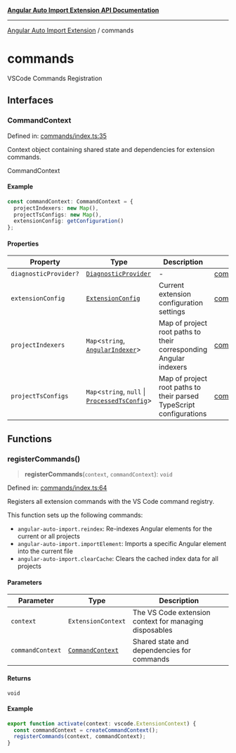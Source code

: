 [**Angular Auto Import Extension API Documentation**](README.md)

***

[Angular Auto Import Extension](README.md) / commands

# commands

VSCode Commands Registration

## Interfaces

### CommandContext

Defined in: [commands/index.ts:35](https://github.com/ngx-rock/vscode-angular-auto-import/blob/main/src/commands/index.ts#L35)

Context object containing shared state and dependencies for extension commands.

 CommandContext

#### Example

```typescript
const commandContext: CommandContext = {
  projectIndexers: new Map(),
  projectTsConfigs: new Map(),
  extensionConfig: getConfiguration()
};
```

#### Properties

| Property | Type | Description | Defined in |
| ------ | ------ | ------ | ------ |
| <a id="diagnosticprovider"></a> `diagnosticProvider?` | [`DiagnosticProvider`](providers/diagnostics.md#diagnosticprovider) | - | [commands/index.ts:42](https://github.com/ngx-rock/vscode-angular-auto-import/blob/main/src/commands/index.ts#L42) |
| <a id="extensionconfig"></a> `extensionConfig` | [`ExtensionConfig`](config/settings.md#extensionconfig) | Current extension configuration settings | [commands/index.ts:41](https://github.com/ngx-rock/vscode-angular-auto-import/blob/main/src/commands/index.ts#L41) |
| <a id="projectindexers"></a> `projectIndexers` | `Map`\<`string`, [`AngularIndexer`](services/indexer.md#angularindexer)\> | Map of project root paths to their corresponding Angular indexers | [commands/index.ts:37](https://github.com/ngx-rock/vscode-angular-auto-import/blob/main/src/commands/index.ts#L37) |
| <a id="projecttsconfigs"></a> `projectTsConfigs` | `Map`\<`string`, `null` \| [`ProcessedTsConfig`](types/tsconfig.md#processedtsconfig)\> | Map of project root paths to their parsed TypeScript configurations | [commands/index.ts:39](https://github.com/ngx-rock/vscode-angular-auto-import/blob/main/src/commands/index.ts#L39) |

## Functions

### registerCommands()

> **registerCommands**(`context`, `commandContext`): `void`

Defined in: [commands/index.ts:64](https://github.com/ngx-rock/vscode-angular-auto-import/blob/main/src/commands/index.ts#L64)

Registers all extension commands with the VS Code command registry.

This function sets up the following commands:
- `angular-auto-import.reindex`: Re-indexes Angular elements for the current or all projects
- `angular-auto-import.importElement`: Imports a specific Angular element into the current file
- `angular-auto-import.clearCache`: Clears the cached index data for all projects

#### Parameters

| Parameter | Type | Description |
| ------ | ------ | ------ |
| `context` | `ExtensionContext` | The VS Code extension context for managing disposables |
| `commandContext` | [`CommandContext`](#commandcontext) | Shared state and dependencies for commands |

#### Returns

`void`

#### Example

```typescript
export function activate(context: vscode.ExtensionContext) {
  const commandContext = createCommandContext();
  registerCommands(context, commandContext);
}
```
